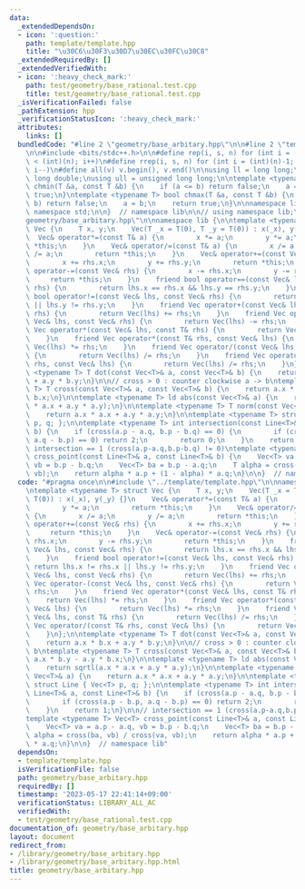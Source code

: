 ```yaml
---
data:
  _extendedDependsOn:
  - icon: ':question:'
    path: template/template.hpp
    title: "\u30C6\u30F3\u30D7\u30EC\u30FC\u30C8"
  _extendedRequiredBy: []
  _extendedVerifiedWith:
  - icon: ':heavy_check_mark:'
    path: test/geometry/base_rational.test.cpp
    title: test/geometry/base_rational.test.cpp
  _isVerificationFailed: false
  _pathExtension: hpp
  _verificationStatusIcon: ':heavy_check_mark:'
  attributes:
    links: []
  bundledCode: "#line 2 \"geometry/base_arbitary.hpp\"\n\n#line 2 \"template/template.hpp\"\
    \n\n#include <bits/stdc++.h>\n\n#define rep(i, s, n) for (int i = (int)(s); i\
    \ < (int)(n); i++)\n#define rrep(i, s, n) for (int i = (int)(n)-1; i >= (int)(s);\
    \ i--)\n#define all(v) v.begin(), v.end()\n\nusing ll = long long;\nusing ld =\
    \ long double;\nusing ull = unsigned long long;\n\ntemplate <typename T> bool\
    \ chmin(T &a, const T &b) {\n    if (a <= b) return false;\n    a = b;\n    return\
    \ true;\n}\ntemplate <typename T> bool chmax(T &a, const T &b) {\n    if (a >=\
    \ b) return false;\n    a = b;\n    return true;\n}\n\nnamespace lib {\n\nusing\
    \ namespace std;\n\n}  // namespace lib\n\n// using namespace lib;\n#line 4 \"\
    geometry/base_arbitary.hpp\"\n\nnamespace lib {\n\ntemplate <typename T> struct\
    \ Vec {\n    T x, y;\n    Vec(T _x = T(0), T _y = T(0)) : x(_x), y(_y) {}\n  \
    \  Vec& operator*=(const T& a) {\n        x *= a;\n        y *= a;\n        return\
    \ *this;\n    }\n    Vec& operator/=(const T& a) {\n        x /= a;\n        y\
    \ /= a;\n        return *this;\n    }\n    Vec& operator+=(const Vec& rhs) {\n\
    \        x += rhs.x;\n        y += rhs.y;\n        return *this;\n    }\n    Vec&\
    \ operator-=(const Vec& rhs) {\n        x -= rhs.x;\n        y -= rhs.y;\n   \
    \     return *this;\n    }\n    friend bool operator==(const Vec& lhs, const Vec&\
    \ rhs) {\n        return lhs.x == rhs.x && lhs.y == rhs.y;\n    }\n    friend\
    \ bool operator!=(const Vec& lhs, const Vec& rhs) {\n        return lhs.x != rhs.x\
    \ || lhs.y != rhs.y;\n    }\n    friend Vec operator+(const Vec& lhs, const Vec&\
    \ rhs) {\n        return Vec(lhs) += rhs;\n    }\n    friend Vec operator-(const\
    \ Vec& lhs, const Vec& rhs) {\n        return Vec(lhs) -= rhs;\n    }\n    friend\
    \ Vec operator*(const Vec& lhs, const T& rhs) {\n        return Vec(lhs) *= rhs;\n\
    \    }\n    friend Vec operator*(const T& rhs, const Vec& lhs) {\n        return\
    \ Vec(lhs) *= rhs;\n    }\n    friend Vec operator/(const Vec& lhs, const T& rhs)\
    \ {\n        return Vec(lhs) /= rhs;\n    }\n    friend Vec operator/(const T&\
    \ rhs, const Vec& lhs) {\n        return Vec(lhs) /= rhs;\n    }\n};\n\ntemplate\
    \ <typename T> T dot(const Vec<T>& a, const Vec<T>& b) {\n    return a.x * b.x\
    \ + a.y * b.y;\n}\n\n// cross > 0 : counter clockwise a -> b\ntemplate <typename\
    \ T> T cross(const Vec<T>& a, const Vec<T>& b) {\n    return a.x * b.y - a.y *\
    \ b.x;\n}\n\ntemplate <typename T> ld abs(const Vec<T>& a) {\n    return sqrtl(a.x\
    \ * a.x + a.y * a.y);\n}\n\ntemplate <typename T> T norm(const Vec<T>& a) {\n\
    \    return a.x * a.x + a.y * a.y;\n}\n\ntemplate <typename T> struct Line { Vec<T>\
    \ p, q; };\n\ntemplate <typename T> int intersection(const Line<T>& a, const Line<T>&\
    \ b) {\n    if (cross(a.p - a.q, b.p - b.q) == 0) {\n        if (cross(a.p - b.p,\
    \ a.q - b.p) == 0) return 2;\n        return 0;\n    }\n    return 1;\n}\n\n//\
    \ intersection == 1 (cross(a.p-a.q,b.p-b.q) != 0)\ntemplate <typename T> Vec<T>\
    \ cross_point(const Line<T>& a, const Line<T>& b) {\n    Vec<T> va = a.p - a.q,\
    \ vb = b.p - b.q;\n    Vec<T> ba = b.p - a.q;\n    T alpha = cross(ba, vb) / cross(va,\
    \ vb);\n    return alpha * a.p + (1 - alpha) * a.q;\n}\n\n}  // namespace lib\n"
  code: "#pragma once\n\n#include \"../template/template.hpp\"\n\nnamespace lib {\n\
    \ntemplate <typename T> struct Vec {\n    T x, y;\n    Vec(T _x = T(0), T _y =\
    \ T(0)) : x(_x), y(_y) {}\n    Vec& operator*=(const T& a) {\n        x *= a;\n\
    \        y *= a;\n        return *this;\n    }\n    Vec& operator/=(const T& a)\
    \ {\n        x /= a;\n        y /= a;\n        return *this;\n    }\n    Vec&\
    \ operator+=(const Vec& rhs) {\n        x += rhs.x;\n        y += rhs.y;\n   \
    \     return *this;\n    }\n    Vec& operator-=(const Vec& rhs) {\n        x -=\
    \ rhs.x;\n        y -= rhs.y;\n        return *this;\n    }\n    friend bool operator==(const\
    \ Vec& lhs, const Vec& rhs) {\n        return lhs.x == rhs.x && lhs.y == rhs.y;\n\
    \    }\n    friend bool operator!=(const Vec& lhs, const Vec& rhs) {\n       \
    \ return lhs.x != rhs.x || lhs.y != rhs.y;\n    }\n    friend Vec operator+(const\
    \ Vec& lhs, const Vec& rhs) {\n        return Vec(lhs) += rhs;\n    }\n    friend\
    \ Vec operator-(const Vec& lhs, const Vec& rhs) {\n        return Vec(lhs) -=\
    \ rhs;\n    }\n    friend Vec operator*(const Vec& lhs, const T& rhs) {\n    \
    \    return Vec(lhs) *= rhs;\n    }\n    friend Vec operator*(const T& rhs, const\
    \ Vec& lhs) {\n        return Vec(lhs) *= rhs;\n    }\n    friend Vec operator/(const\
    \ Vec& lhs, const T& rhs) {\n        return Vec(lhs) /= rhs;\n    }\n    friend\
    \ Vec operator/(const T& rhs, const Vec& lhs) {\n        return Vec(lhs) /= rhs;\n\
    \    }\n};\n\ntemplate <typename T> T dot(const Vec<T>& a, const Vec<T>& b) {\n\
    \    return a.x * b.x + a.y * b.y;\n}\n\n// cross > 0 : counter clockwise a ->\
    \ b\ntemplate <typename T> T cross(const Vec<T>& a, const Vec<T>& b) {\n    return\
    \ a.x * b.y - a.y * b.x;\n}\n\ntemplate <typename T> ld abs(const Vec<T>& a) {\n\
    \    return sqrtl(a.x * a.x + a.y * a.y);\n}\n\ntemplate <typename T> T norm(const\
    \ Vec<T>& a) {\n    return a.x * a.x + a.y * a.y;\n}\n\ntemplate <typename T>\
    \ struct Line { Vec<T> p, q; };\n\ntemplate <typename T> int intersection(const\
    \ Line<T>& a, const Line<T>& b) {\n    if (cross(a.p - a.q, b.p - b.q) == 0) {\n\
    \        if (cross(a.p - b.p, a.q - b.p) == 0) return 2;\n        return 0;\n\
    \    }\n    return 1;\n}\n\n// intersection == 1 (cross(a.p-a.q,b.p-b.q) != 0)\n\
    template <typename T> Vec<T> cross_point(const Line<T>& a, const Line<T>& b) {\n\
    \    Vec<T> va = a.p - a.q, vb = b.p - b.q;\n    Vec<T> ba = b.p - a.q;\n    T\
    \ alpha = cross(ba, vb) / cross(va, vb);\n    return alpha * a.p + (1 - alpha)\
    \ * a.q;\n}\n\n}  // namespace lib"
  dependsOn:
  - template/template.hpp
  isVerificationFile: false
  path: geometry/base_arbitary.hpp
  requiredBy: []
  timestamp: '2023-05-17 22:41:14+09:00'
  verificationStatus: LIBRARY_ALL_AC
  verifiedWith:
  - test/geometry/base_rational.test.cpp
documentation_of: geometry/base_arbitary.hpp
layout: document
redirect_from:
- /library/geometry/base_arbitary.hpp
- /library/geometry/base_arbitary.hpp.html
title: geometry/base_arbitary.hpp
---
```


